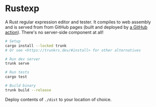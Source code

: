 # Rustexp

A Rust regular expression editor and tester. It compiles to web assembly and
is served from from GitHub pages (built and deployed by
[a GitHub action](https://github.com/lpil/rustexp/actions)). There's no
server-side component at all!

```sh
# Setup
cargo install --locked trunk
# Or see <https://trunkrs.dev/#install> for other alternatives

# Run dev server
trunk serve

# Run tests
cargo test

# Build binary
trunk build --release
```

Deploy contents of `./dist` to your location of choice.
